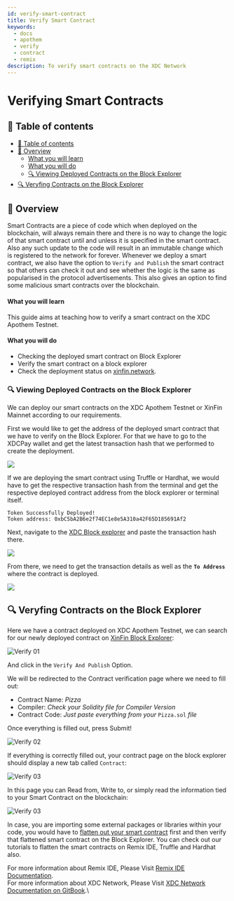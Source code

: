 ```yaml
---
id: verify-smart-contract
title: Verify Smart Contract
keywords:
  - docs
  - apothem
  - verify
  - contract
  - remix
description: To verify smart contracts on the XDC Network
---
```


# Verifying Smart Contracts

## 🧭 Table of contents

* [🧭 Table of contents](verifying-smart-contracts.md#-table-of-contents)
* [📰 Overview](verifying-smart-contracts.md#-overview)
  * [What you will learn](verifying-smart-contracts.md#what-you-will-learn)
  * [What you will do](verifying-smart-contracts.md#what-you-will-do)
  * [🔍 Viewing Deployed Contracts on the Block Explorer](verifying-smart-contracts.md#-viewing-deployed-contracts-on-the-block-explorer)
* [🔍 Veryfing Contracts on the Block Explorer](verifying-smart-contracts.md#-veryfing-contracts-on-the-block-explorer)

## 📰 Overview

Smart Contracts are a piece of code which when deployed on the blockchain, will always remain there and there is no way to change the logic of that smart contract until and unless it is specified in the smart contract. Also any such update to the code will result in an immutable change which is registered to the network for forever. Whenever we deploy a smart contract, we also have the option to `Verify and Publish` the smart contract so that others can check it out and see whether the logic is the same as popularised in the protocol advertisements. This also gives an option to find some malicious smart contracts over the blockchain.

#### What you will learn

This guide aims at teaching how to verify a smart contract on the XDC Apothem Testnet.

#### What you will do

* Checking the deployed smart contract on Block Explorer
* Verify the smart contract on a block explorer
* Check the deployment status on [xinfin.network](https://xinfin.network/#stats).

### 🔍 Viewing Deployed Contracts on the Block Explorer

We can deploy our smart contracts on the XDC Apothem Testnet or XinFin Mainnet according to our requirements.

First we would like to get the address of the deployed smart contract that we have to verify on the Block Explorer. For that we have to go to the XDCPay wallet and get the latest transaction hash that we performed to create the deployment.

![](https://user-images.githubusercontent.com/60708843/190076901-179e4fac-d4e8-43c7-a657-ea525a4e3883.png)

If we are deploying the smart contract using Truffle or Hardhat, we would have to get the respective transaction hash from the terminal and get the respective deployed contract address from the block explorer or terminal itself.

```
Token Successfully Deployed!
Token address: 0xbC5bA2B6e2f74EC1e8e5A310a42F65D185691Af2
```

Next, navigate to the [XDC Block explorer](https://explorer.apothem.network/) and paste the transaction hash there.

![](https://user-images.githubusercontent.com/60708843/190076901-179e4fac-d4e8-43c7-a657-ea525a4e3883.png)

From there, we need to get the transaction details as well as the **`To Address`** where the contract is deployed.

![](https://user-images.githubusercontent.com/60708843/191072000-7aed020a-bd12-4536-ab68-dd45f0044121.png)

## 🔍 Veryfing Contracts on the Block Explorer

Here we have a contract deployed on XDC Apothem Testnet, we can search for our newly deployed contract on [XinFin Block Explorer](https://explorer.xinfin.network/):

![Verify 01](https://user-images.githubusercontent.com/60708843/191072440-378183b9-0993-47d3-a7c8-9525b2ac1e04.png)

And click in the `Verify And Publish` Option.

We will be redirected to the Contract verification page where we need to fill out:

* Contract Name: _Pizza_
* Compiler: _Check your Solidity file for Compiler Version_
* Contract Code: _Just paste everything from your_ `Pizza.sol` _file_

Once everything is filled out, press Submit!

![Verify 02](https://user-images.githubusercontent.com/60708843/191073606-85912e16-e061-4b78-a423-6623d2e8d64d.png)

If everything is correctly filled out, your contract page on the block explorer should display a new tab called `Contract`:

![Verify 03](https://user-images.githubusercontent.com/60708843/191074148-2de679fb-1757-4dfa-b635-aec6d1faab59.png)

In this page you can Read from, Write to, or simply read the information tied to your Smart Contract on the blockchain:

![Verify 03](https://user-images.githubusercontent.com/60708843/191074476-afe017e7-5529-40de-ab16-d8caaf61dae1.png)

In case, you are importing some external packages or libraries within your code, you would have to [flatten out your smart contract](https://docs.xdc.community/get-details/smart-contract-details/flattening-smart-contracts) first and then verify that flattened smart contract on the Block Explorer. You can check out our tutorials to flatten the smart contracts on Remix IDE, Truffle and Hardhat also.



For more information about Remix IDE, Please Visit [Remix IDE Documentation](https://remix-ide.readthedocs.io/en/latest/).\
For more information about XDC Network, Please Visit [XDC Network Documentation on GitBook](https://docs.xdc.community/).\
